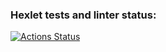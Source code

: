 ### Hexlet tests and linter status:
[![Actions Status](https://github.com/Gexeg/frontend-project-11/actions/workflows/hexlet-check.yml/badge.svg)](https://github.com/Gexeg/frontend-project-11/actions)
